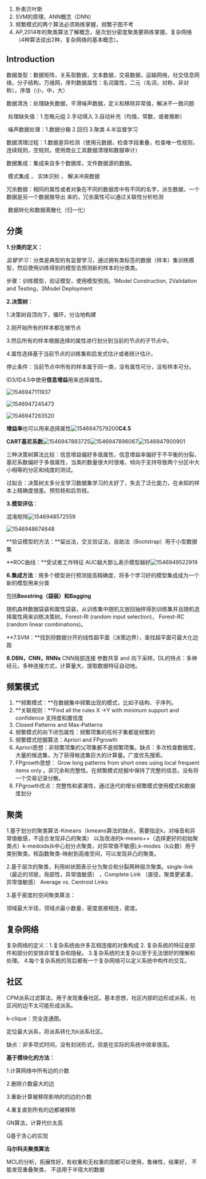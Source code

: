 1. 朴素贝叶斯
2. SVM的原理，ANN概念（DNN）
3. 频繁模式的两个算法必须熟练掌握，频繁子图不考
4. AP,2014年的聚类算法了解概念，层次划分密度聚类要熟练掌握。复杂网络（4种算法说出2种，复杂网络的基本概念）。



## Introduction

数据类型：数据矩阵，关系型数据，文本数据，交易数据，运输网络，社交信息网络，分子结构，万维网，序列数据属性：名词属性，二元（名词，对称，非对称），序值（小，中，大）

数据清洗：处理缺失数据，平滑噪声数据，定义和移除异常值，解决不一致问题

​	处理缺失值：1.忽略元组 2.手动填入 3.自动补充（均值，常数，或者推断）

​	噪声数据处理：1.数据分箱 2.回归 3.聚类 4.半监督学习

​	数据清理过程：1.数据差异检测（使用元数据，检查字段重叠，检查唯一性规则，连续规则，空规则，使用商业工具数据清理和数据审计）

数据集成：集成来自多个数据库，文件数据源的数据。

​	模式集成 ， 实体识别 ， 解决冲突数据

​	冗余数据：相同的属性或者对象在不同的数据库中有不同的名字，派生数据，一个数据是另一个数据推导出		   	        				 	来的，冗余属性可以通过关联性分析检测

​	数据转化和数据离散化（归一化）



## 分类

**1.分类的定义：**

*监督学习*：分类是典型的有监督学习，通过拥有类标签的数据（样本）集训练模型，然后使用训练得到的模型去预测新的样本的分类类。

步骤：训练模型，验证模型，使用模型预测。1Model Construction, 2Validation and Testing，3Model Deployment

**2.决策树**：

1.决策树自顶向下，循环，分治地构建

2.刚开始所有的样本都在根节点

3.然后所有的样本根据选择的属性进行划分到当前的节点的子节点中。

4.属性选择基于当前节点的训练集和启发式估计或者统计估计。

停止条件：当前节点中所有的样本属于同一类，没有属性可分，没有样本可分。

ID3/ID4.5中使用**信息增益**用来选择属性。

![1546947111937](C:\Users\纯洁王\AppData\Roaming\Typora\typora-user-images\1546947111937.png)

![1546947245473](C:\Users\纯洁王\AppData\Roaming\Typora\typora-user-images\1546947245473.png)

![1546947263520](C:\Users\纯洁王\AppData\Roaming\Typora\typora-user-images\1546947263520.png)

**增益率**也可以用来选择属性![1546947579200](C:\Users\纯洁王\AppData\Roaming\Typora\typora-user-images\1546947579200.png)**C4.5**

**CART基尼系数**![1546947883725](C:\Users\纯洁王\AppData\Roaming\Typora\typora-user-images\1546947883725.png)![1546947896067](C:\Users\纯洁王\AppData\Roaming\Typora\typora-user-images\1546947896067.png)![1546947900901](C:\Users\纯洁王\AppData\Roaming\Typora\typora-user-images\1546947900901.png)

三种决策树算法比较：信息增益偏好多值属性，信息增益率偏好于不平衡的分裂，基尼系数偏好于多值属性，当类的数量很大时很难，倾向于支持导致两个分区中大小相等的分区和纯度的测试。

过拟合：决策树太多分支学习数据集学习的太好了，失去了泛化能力，在未知的样本上精确度很差。预剪枝和后剪枝。

**3.模型评估**：

混淆矩阵![1546948572559](C:\Users\纯洁王\AppData\Roaming\Typora\typora-user-images\1546948572559.png)

![1546948674648](C:\Users\纯洁王\AppData\Roaming\Typora\typora-user-images\1546948674648.png)

**验证模型的方法：**留出法，交叉验证法，自助法（Bootstrap）用于小型数据集

**ROC曲线：**受试者工作特征 AUC越大那么表示模型越好![1546949522919](C:\Users\纯洁王\AppData\Roaming\Typora\typora-user-images\1546949522919.png)

**6.集成方法**：用多个模型进行预测提高精确度，将多个学习好的模型集成成为一个新的模型用来分类

包括**Boostring（袋装）和Bagging**

随机森林数据袋装和属性袋装，从训练集中随机又放回抽样得到训练集并且随机选择属性用来训练决策树。Forest-RI (random input selection)， Forest-RC (random linear combinations)。

**7.SVM：**找到将数据分开的线性超平面（决策边界），查找超平面可最大化边距

**8.DBN，CNN，RNNs** CNN局部连接 参数共享 and 向下采样。DL的特点：多神经元，多种连接方式，计算量大，提取数据特征自动地。



## 频繁模式

1. **频繁模式：**在数据集中频繁出现的模式，比如子结构、子序列。
2. **关联规则：**Find all the rules X →Y with minimum support and confidence  支持度和置信度
3. Closed Patterns and Max-Patterns
4. 频繁模式的向下闭包属性：频繁项集的任何子集都是频繁的
5. 频繁模式挖掘算法：Apriori and FPgrowth
6. Apriori思想：非频繁项集的父项集都不是频繁项集。缺点：多次检查数据库，大量的候选集，为了获得候选集巨大的计算量。广度优先搜索。
7. FPgrowth思想： Grow long patterns from short ones using local frequent items only 。非冗余和完整性。在频繁模式挖掘中保持了完整的信息。没有将一个交易记录分散。
8. FPgrowth优点：完整性和紧凑性，通过迭代的增长频繁模式使用模式和数据库划分

## 聚类

1.基于划分的聚类算法-Kmeans（kmeans算法的缺点，需要指定k，对噪音和异常值敏感，不适合发现非凸的聚类） 以及改进的k-means++（选择更好的初始聚类点）k-medoids(k中心划分点聚类，对异常值不敏感),k-modes（k众数）用于类别聚类。核函数聚类-映射到高维空间，可以发现非凸的聚类。

2.基于层次的聚类，利用树状图表示分为聚合和分裂两种层次聚类。single-link（最近的邻居，局部性，异常值敏感） ，Complete Link （直径，聚类更紧凑，异常值敏感） Average vs. Centroid Links

3.基于密度的空间聚类算法：

领域最大半径，领域点最小数量，密度直接相连，密度。

## 复杂网络

复杂网络的定义：1.复杂系统由许多互相连接的对象构成 2. 复杂系统的特征是部件和部分的安排非常复杂和隐秘。 3.复杂系统的太复杂以至于无法很好的理解和处理。 4.每个复杂系统的背后都有一个复杂网络可以定义系统中构件的交互。

## 社区

CPM派系过滤算法，用于发现重叠社区。基本思想，社区内部的边形成派系，社区间的边不太可能形成派系。

k-clique：完全连通图。

定位最大派系，将派系转化为k派系社区。

缺点：非多项式时间，没有封闭形式，但是在实际的系统中效率很高。

**基于模块化的方法：**

1.计算网络中所有边的介数

2.删除介数最大的边

3.重新计算被移除影响的的边的介数

4.重复直到所有的边都被移除

GN算法，计算代价太高

Q基于贪心的实现

**马尔科夫聚类算法**

MCL的分析，拓展性好，有权重和无权重的图都可以使用，鲁棒性，结果好， 不能发现重叠聚类， 不适用于半径大的数据